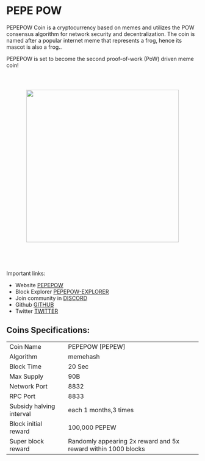 <h1>PEPE POW</h1>
<p> PEPEPOW Coin is a cryptocurrency based on memes and utilizes the POW consensus algorithm for network security and decentralization. The coin is named after a popular internet meme that represents a frog, hence its mascot is also a frog..<p>
<p> PEPEPOW is set to become the second proof-of-work (PoW) driven meme coin!<p>

 <div align="center" style="display: flex; flex-wrap: wrap; justify-content: center; align-items: center; gap: 1em; margin: 4em 0;">
  <img src="https://pepecore.com/assets/img/logo.png" style="width: 400px; max-width: 600px; flex-grow: 1;" />
</div>

<br> Important links: <br>
 - Website [PEPEPOW](https://pepecore.com/)
 - Block Explorer [PEPEPOW-EXPLORER](https://explorer.pepecore.com/)
 - Join community in [DISCORD](https://discord.gg/jJgV73w8Zs)
 - Github [GITHUB](https://github.com/avgttt/PePe-core)
 - Twitter [TWITTER](https://twitter.com/pepepow_coin)
  
  
<h2><strong>Coins Specifications:</strong></h2>
<table>
<tbody>
<tr>
<td>Coin Name</td>
<td>PEPEPOW [PEPEW]</td>
</tr>
<tr>
<td>Algorithm</td>
<td>memehash</td>
</tr>
<tr>
<td>Block Time</td>
<td>20 Sec</td>
</tr>
<tr>
<td>Max Supply</td>
<td>90B</td>
</tr>
<tr>
<td>Network Port</td>
<td>8832</td>
</tr>
<tr>
<td>RPC Port</td>
<td>8833</td>
</tr>
<tr>
<td>Subsidy halving interval</td>
<td>each 1 months,3 times</td>
</tr>
<tr>
<td>Block initial reward</td>
<td>100,000  PEPEW</td>
</tr>
<tr>
<td>Super block reward</td>
<td>Randomly appearing 2x reward and 5x reward within 1000 blocks</td>
</tr>
</tbody>
</table>

